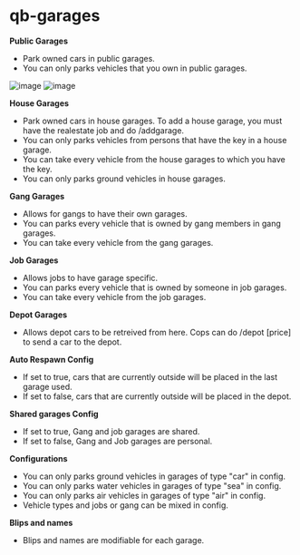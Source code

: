 # qb-garages

**Public Garages**
* Park owned cars in public garages.
* You can only parks vehicles that you own in public garages. 

![image](https://i.imgur.com/ZCpWzDc.png)
![image](https://i.imgur.com/DK63cWs.png)

**House Garages**
* Park owned cars in house garages. To add a house garage, you must have the realestate job and do /addgarage.
* You can only parks vehicles from persons that have the key in a house garage.
* You can take every vehicle from the house garages to which you have the key.
* You can only parks ground vehicles in house garages.

**Gang Garages**
* Allows for gangs to have their own garages.
* You can parks every vehicle that is owned by gang members in gang garages.
* You can take every vehicle from the gang garages.

**Job Garages**
* Allows jobs to have garage specific.
* You can parks every vehicle that is owned by someone in job garages.
* You can take every vehicle from the job garages.

**Depot Garages**
* Allows depot cars to be retreived from here. Cops can do /depot [price] to send a car to the depot.

**Auto Respawn Config**
* If set to true, cars that are currently outside will be placed in the last garage used.
* If set to false, cars that are currently outside will be placed in the depot.

**Shared garages Config**
* If set to true, Gang and job garages are shared.
* If set to false, Gang and Job garages are personal.

**Configurations**
* You can only parks ground vehicles in garages of type "car" in config.
* You can only parks water vehicles in garages of type "sea" in config.
* You can only parks air vehicles in garages of type "air" in config.
* Vehicle types and jobs or gang can be mixed in config.

**Blips and names**
* Blips and names are modifiable for each garage.